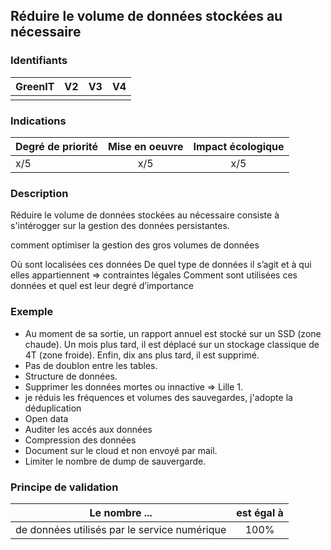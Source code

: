 ## Réduire le volume de données stockées au nécessaire

### Identifiants

| GreenIT |  V2  |  V3  |  V4  |
|:-------:|:----:|:----:|:----:|
|         |      |      |      |

### Indications

| Degré de priorité |      Mise en oeuvre       |  Impact écologique    | 
|-------------------|:-------------------------:|:---------------------:|
|    x/5            |         x/5               |    x/5                | 


### Description
Réduire le volume de données stockées au nécessaire consiste à s'intérogger sur la gestion des données persistantes.

comment optimiser la gestion des gros volumes de données

Où sont localisées ces données 
De quel type de données il s’agit et à qui elles appartiennent => contraintes légales
Comment sont utilisées ces données et quel est leur degré d’importance 

### Exemple

* Au moment de sa sortie, un rapport annuel est stocké sur un SSD (zone chaude). Un mois plus tard, il est déplacé sur un stockage classique de 4T (zone froide). Enfin, dix ans plus tard, il est supprimé.
* Pas de doublon entre les tables.
* Structure de données.
* Supprimer les données mortes ou innactive => Lille 1.
* je réduis les fréquences et volumes des sauvegardes, j'adopte la déduplication
* Open data
* Auditer les accés aux données
* Compression des données
* Document sur le cloud et non envoyé par mail.
* Limiter le nombre de dump de sauvergarde.


### Principe de validation

| Le nombre ...     |     est égal à   |  
|-------------------|:-------------------------:|
| de données utilisés par le service numérique    |  100% |
